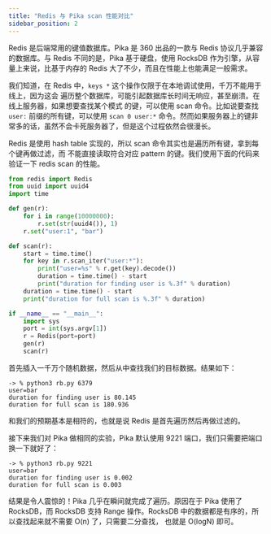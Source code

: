 ```yaml
---
title: "Redis 与 Pika scan 性能对比"
sidebar_position: 2
---
```


Redis 是后端常用的键值数据库。Pika 是 360 出品的一款与 Redis 协议几乎兼容的数据库。与 Redis 不同的是，Pika 基于硬盘，使用 RocksDB 作为引擎，从容量上来说，比基于内存的 Redis 大了不少，而且在性能上也能满足一般需求。

我们知道，在 Redis 中，`keys *` 这个操作仅限于在本地调试使用，千万不能用于线上，因为这会 遍历整个数据库，可能引起数据库长时间无响应，甚至崩溃。在线上服务器，如果想要查找某个模式 的键，可以使用 scan 命令。比如说要查找 `user:` 前缀的所有键，可以使用 `scan 0 user:*` 命令。然而如果服务器上的键非常多的话，虽然不会卡死服务器了，但是这个过程依然会很漫长。

Redis 是使用 hash table 实现的，所以 scan 命令其实也是遍历所有键，拿到每个键再做过滤，而 不能直接读取符合对应 pattern 的键。我们使用下面的代码来验证一下 redis scan 的性能。

```python
from redis import Redis
from uuid import uuid4
import time

def gen(r):
    for i in range(10000000):
        r.set(str(uuid4()), 1)
    r.set("user:1", "bar")

def scan(r):
    start = time.time()
    for key in r.scan_iter("user:*"):
        print("user=%s" % r.get(key).decode())
        duration = time.time() - start
        print("duration for finding user is %.3f" % duration)
    duration = time.time() - start
    print("duration for full scan is %.3f" % duration)

if __name__ == "__main__":
    import sys
    port = int(sys.argv[1])
    r = Redis(port=port)
    gen(r)
    scan(r)
```

首先插入一千万个随机数据，然后从中查找我们的目标数据。结果如下：

```shell
-> % python3 rb.py 6379
user=bar
duration for finding user is 80.145
duration for full scan is 180.936
```

和我们的预期基本是相符的，也就是说 Redis 是首先遍历然后再做过滤的。

接下来我们对 Pika 做相同的实验，Pika 默认使用 9221 端口，我们只需要把端口换一下就好了：

```shell
-> % python3 rb.py 9221
user=bar
duration for finding user is 0.002
duration for full scan is 0.003
```

结果是令人震惊的！Pika 几乎在瞬间就完成了遍历。原因在于 Pika 使用了 RocksDB，而 RocksDB 支持 Range 操作。RocksDB 中的数据都是有序的，所以查找起来就不需要 O(n) 了，只需要二分查找， 也就是 O(logN) 即可。